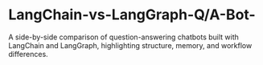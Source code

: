 # LangChain-vs-LangGraph-Q/A-Bot-
A side-by-side comparison of question-answering chatbots built with LangChain and LangGraph, highlighting structure, memory, and workflow differences.
